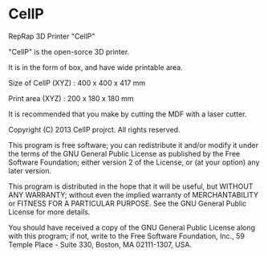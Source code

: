 CellP
====

RepRap 3D Printer "CellP"

"CellP" is the open-sorce 3D printer.

It is in the form of box, and have wide printable area.

Size of CellP (XYZ) : 400 x 400 x 417 mm

Print area (XYZ) : 200 x 180 x 180 mm

It is recommended that you make by cutting the MDF with a laser cutter.


Copyright (C) 2013 CellP projrct. All rights reserved.

This program is free software; you can redistribute it and/or
modify it under the terms of the GNU General Public License
as published by the Free Software Foundation; either version 2
of the License, or (at your option) any later version.

This program is distributed in the hope that it will be useful,
but WITHOUT ANY WARRANTY; without even the implied warranty of
MERCHANTABILITY or FITNESS FOR A PARTICULAR PURPOSE.  See the
GNU General Public License for more details.

You should have received a copy of the GNU General Public License
along with this program; if not, write to the Free Software
Foundation, Inc., 59 Temple Place - Suite 330, Boston, MA  02111-1307, USA.

